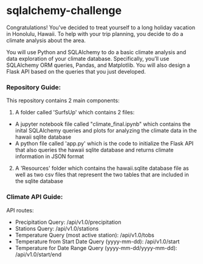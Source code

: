 # sqlalchemy-challenge

Congratulations! You've decided to treat yourself to a long holiday vacation in Honolulu, Hawaii. To help with your trip planning, you decide to do a climate analysis about the area. 

You will use Python and SQLAlchemy to do a basic climate analysis and data exploration of your climate database. Specifically, you’ll use SQLAlchemy ORM queries, Pandas, and Matplotlib. You will also design a Flask API based on the queries that you just developed.

### Repository Guide:
This repository contains 2 main components:
  1. A folder called 'SurfsUp' which contains 2 files:
  - A jupyter notebook file called "climate_final.ipynb" which contains the inital SQLAlchemy queries and plots for analyzing the climate data in the hawaii sqlite database
  - A python file called 'app.py' which is the code to initialize the Flask API that also queries the hawaii sqlite database and returns climate information in JSON format
  2. A 'Resources' folder which contains the hawaii.sqlite database file as well as two csv files that represent the two tables that are included in the sqlite database

### Climate API Guide:

API routes:
  - Precipitation Query: /api/v1.0/precipitation
  - Stations Query: /api/v1.0/stations
  - Temperature Query (most active station): /api/v1.0/tobs
  - Temperature from Start Date Query (yyyy-mm-dd): /api/v1.0/start
  - Temperature for Date Range Query (yyyy-mm-dd/yyyy-mm-dd): /api/v1.0/start/end
